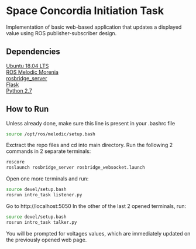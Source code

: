 # Space Concordia Initiation Task
Implementation of basic web-based application that updates a displayed value using ROS publisher-subscriber design.

## Dependencies
[Ubuntu 18.04 LTS](https://releases.ubuntu.com/18.04/)\
[ROS Melodic Morenia](http://wiki.ros.org/melodic)\
[rosbridge_server](http://wiki.ros.org/rosbridge_suite)\
[Flask](https://flask.palletsprojects.com/en/1.1.x/installation/)\
[Python 2.7](https://www.python.org/download/releases/2.7/)

## How to Run
Unless already done, make sure this line is present in your .bashrc file
```bash
source /opt/ros/melodic/setup.bash
```
Exctract the repo files and cd into main directory.
Run the following 2 commands in 2 separate terminals:
```bash
roscore
roslaunch rosbridge_server rosbridge_websocket.launch
```
Open one more terminals and run:
```bash
source devel/setup.bash
rosrun intro_task listener.py
```
Go to http://localhost:5050
In the other of the last 2 opened terminals, run:
```bash
source devel/setup.bash
rosrun intro_task talker.py
```
You will be prompted for voltages values, which are immediately updated on the previously opened web page.

